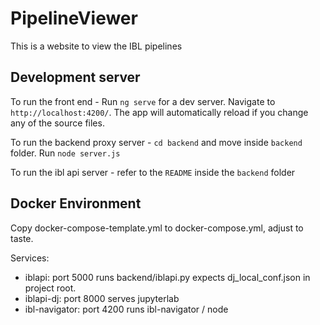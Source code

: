 # PipelineViewer

This is a website to view the IBL pipelines

## Development server

To run the front end  - 
Run `ng serve` for a dev server. Navigate to `http://localhost:4200/`. The app will automatically reload if you change any of the source files.

To run the backend proxy server - 
`cd backend` and move inside `backend` folder.
Run `node server.js` 

To run the ibl api server -
refer to the `README` inside the `backend` folder

## Docker Environment

Copy docker-compose-template.yml to docker-compose.yml, adjust to taste.

Services:

  - iblapi: port 5000
    runs backend/iblapi.py
    expects dj_local_conf.json in project root.
  - iblapi-dj: port 8000 
    serves jupyterlab
  - ibl-navigator: port 4200
    runs ibl-navigator / node

